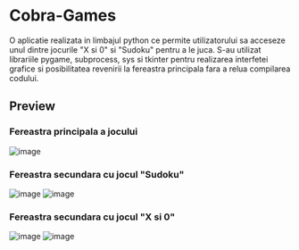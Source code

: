 # Cobra-Games
O aplicatie realizata in limbajul python ce permite utilizatorului sa acceseze unul dintre jocurile "X si 0" si "Sudoku" pentru a le juca.
S-au utilizat librariile pygame, subprocess, sys si tkinter pentru realizarea interfetei grafice si posibilitatea revenirii la fereastra principala fara a relua compilarea codului.
## Preview
### Fereastra principala a jocului
![image](https://user-images.githubusercontent.com/104580330/224140017-6e2a3fc1-9a93-4d64-b8d7-5475e297599f.png)
### Fereastra secundara cu jocul "Sudoku"
![image](https://user-images.githubusercontent.com/104580330/224149348-f36221b0-4a2f-4029-8946-1d64b9cb633a.png)
![image](https://user-images.githubusercontent.com/104580330/224149124-04f68217-8337-4d3f-8bbc-2d51f641b8b9.png)
### Fereastra secundara cu jocul "X si 0"
![image](https://user-images.githubusercontent.com/104580330/224147663-9fd505a3-b04b-4a99-aea7-77f844097b58.png)
![image](https://user-images.githubusercontent.com/104580330/224149015-54d0ebd1-26fe-476e-b3aa-5b8b4e3ba194.png)
